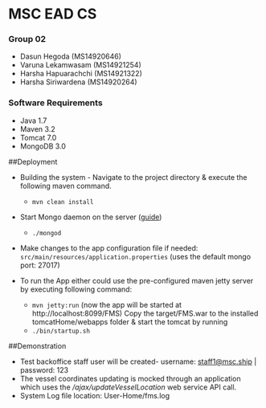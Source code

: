 # MSC EAD CS
<h3>Group 02</h3>
<ul>
<li>Dasun Hegoda (MS14920646)</li>
<li>Varuna Lekamwasam (MS14921254)</li>
<li>Harsha Hapuarachchi (MS14921322)</li>
<li>Harsha Siriwardena (MS14920264)</li>
</ul>
<h3>Software Requirements</h3>
<ul>
<li>Java 1.7</li>
<li>Maven 3.2</li>
<li>Tomcat 7.0</li>
<li>MongoDB 3.0</li>
</ul>


##Deployment
* Building the system - Navigate to the project directory & execute the following maven command.
  * `mvn clean install`

* Start Mongo daemon on the server ([guide](http://docs.mongodb.org/master/tutorial/manage-mongodb-processes/))
  * `./mongod`

* Make changes to the app configuration file if needed: `src/main/resources/application.properties` (uses the default mongo port: 27017)

* To run the App either could use the pre-configured maven jetty server by executing following command: 
  * `mvn jetty:run` (now the app will be started at http://localhost:8099/FMS)
Copy the target/FMS.war to the installed tomcatHome/webapps folder & start the tomcat by running 
  * `./bin/startup.sh`

##Demonstration
* Test backoffice staff user will be created- username: staff1@msc.ship | password: 123
* The vessel coordinates updating is mocked through an application which uses the */ajax/updateVesselLocation* web service API call. 
* System Log file location: User-Home/fms.log










